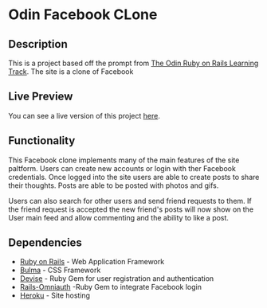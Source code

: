 # Odin Facebook CLone
## Description
This is a project based off the prompt from [The Odin Ruby on Rails Learning Track](https://www.theodinproject.com/paths/full-stack-ruby-on-rails/courses/ruby-on-rails/lessons/rails-final-project). The site is a clone of Facebook 
## Live Preview 
You can see a live version of this project [here]( https://acel-facebook-clone.herokuapp.com/). 

## Functionality
This Facebook clone implements many of the main features of the site paltform. Users can create new accounts or login with ther Facebook credentials. Once logged into the site users are able to create posts to share their thoughts. Posts are able to be posted with photos and gifs. 

Users can also search for other users and send friend requests to them. If the friend request is accepted the new friend's posts will now show on the User main feed and allow commenting and the ability to like a post. 

## Dependencies
* [Ruby on Rails](https://rubyonrails.org/) - Web Application Framework
* [Bulma](https://bulma.io/) - CSS Framework
* [Devise](https://github.com/heartcombo/devise) - Ruby Gem for user registration and authentication
* [Rails-Omniauth](https://github.com/RailsApps/rails-omniauth) -Ruby Gem to integrate Facebook login 
* [Heroku](heroku.com) - Site hosting